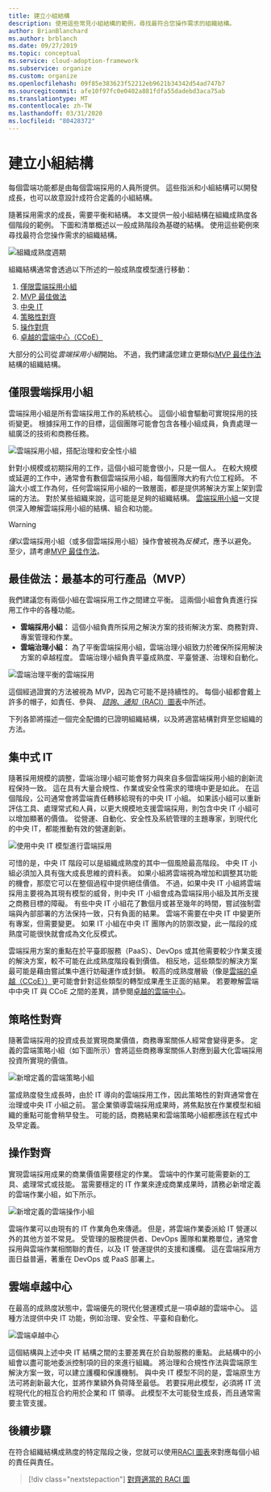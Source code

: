 ```yaml
---
title: 建立小組結構
description: 使用這些常見小組結構的範例，尋找最符合您操作需求的組織結構。
author: BrianBlanchard
ms.author: brblanch
ms.date: 09/27/2019
ms.topic: conceptual
ms.service: cloud-adoption-framework
ms.subservice: organize
ms.custom: organize
ms.openlocfilehash: 09f85e383623f52212eb9621b34342d54ad747b7
ms.sourcegitcommit: afe10f97fc0e0402a881fdfa55dadebd3aca75ab
ms.translationtype: MT
ms.contentlocale: zh-TW
ms.lasthandoff: 03/31/2020
ms.locfileid: "80428372"
---
```

<!-- cSpell:ignore ccoe -->

# <a name="establish-team-structures"></a>建立小組結構

每個雲端功能都是由每個雲端採用的人員所提供。 這些指派和小組結構可以開發成長，也可以故意設計成符合定義的小組結構。

隨著採用需求的成長，需要平衡和結構。 本文提供一般小組結構在組織成熟度各個階段的範例。 下圖和清單概述以一般成熟階段為基礎的結構。 使用這些範例來尋找最符合您操作需求的組織結構。

![組織成熟度週期](../_images/ready/org-ready-maturity.png)

組織結構通常會透過以下所述的一般成熟度模型進行移動：

1. [僅限雲端採用小組](#cloud-adoption-team-only)
2. [MVP 最佳做法](#best-practice-minimum-viable-product-mvp)
3. [中央 IT](#central-it)
4. [策略性對齊](#strategic-alignment)
5. [操作對齊](#operational-alignment)
6. [卓越的雲端中心（CCoE）](#cloud-center-of-excellence)

大部分的公司從*雲端採用小組*開始。 不過，我們建議您建立更類似[MVP 最佳作法](#best-practice-minimum-viable-product-mvp)結構的組織結構。

## <a name="cloud-adoption-team-only"></a>僅限雲端採用小組

雲端採用小組是所有雲端採用工作的系統核心。 這個小組會驅動可實現採用的技術變更。 根據採用工作的目標，這個團隊可能會包含各種小組成員，負責處理一組廣泛的技術和商務任務。

![雲端採用小組，搭配治理和安全性小組](../_images/ready/org-ready-adoption-only.png)

針對小規模或初期採用的工作，這個小組可能會很小，只是一個人。 在較大規模或延遲的工作中，通常會有數個雲端採用小組，每個團隊大約有六位工程師。 不論大小或工作為何，任何雲端採用小組的一致層面，都是提供將解決方案上架到雲端的方法。 對於某些組織來說，這可能是足夠的組織結構。 [雲端採用小組](./cloud-adoption.md)一文提供深入瞭解雲端採用小組的結構、組合和功能。

> [!WARNING]
> *僅*以雲端採用小組（或多個雲端採用小組）操作會被視為*反模式*，應予以避免。 至少，請考慮[MVP 最佳作法](#best-practice-minimum-viable-product-mvp)。

## <a name="best-practice-minimum-viable-product-mvp"></a>最佳做法：最基本的可行產品（MVP）

我們建議您有兩個小組在雲端採用工作之間建立平衡。 這兩個小組會負責進行採用工作中的各種功能。

- **雲端採用小組：** 這個小組負責所採用之解決方案的技術解決方案、商務對齊、專案管理和作業。
- **雲端治理小組：** 為了平衡雲端採用小組，雲端治理小組致力於確保所採用解決方案的卓越程度。 雲端治理小組負責平臺成熟度、平臺營運、治理和自動化。

![雲端治理平衡的雲端採用](../_images/ready/org-ready-best-practice.png)

這個經過證實的方法被視為 MVP，因為它可能不是持續性的。 每個小組都會戴上許多的帽子，如責任、參與、 [*諮詢、通知*（RACI）圖表](./raci-alignment.md)中所述。

下列各節將描述一個完全配備的已證明組織結構，以及將適當結構對齊至您組織的方法。

## <a name="central-it"></a>集中式 IT

隨著採用規模的調整，雲端治理小組可能會努力與來自多個雲端採用小組的創新流程保持一致。 這在具有大量合規性、作業或安全性需求的環境中更是如此。 在這個階段，公司通常會將雲端責任轉移給現有的中央 IT 小組。 如果該小組可以重新評估工具、處理常式和人員，以更大規模地支援雲端採用，則包含中央 IT 小組可以增加顯著的價值。 從營運、自動化、安全性及系統管理的主題專家，到現代化的中央 IT，都能推動有效的營運創新。

![使用中央 IT 模型進行雲端採用](../_images/ready/org-ready-central-it.png)

可惜的是，中央 IT 階段可以是組織成熟度的其中一個風險最高階段。 中央 IT 小組必須加入具有強大成長思維的資料表。 如果小組將雲端視為增加和調整其功能的機會，那麼它可以在整個過程中提供絕佳價值。 不過，如果中央 IT 小組將雲端採用主要視為其現有模型的威脅，則中央 IT 小組會成為雲端採用小組及其所支援之商務目標的障礙。 有些中央 IT 小組花了數個月或甚至幾年的時間，嘗試強制雲端與內部部署的方法保持一致，只有負面的結果。 雲端不需要在中央 IT 中變更所有專案，但需要變更。 如果 IT 小組在中央 IT 團隊內的防禦改變，此一階段的成熟度可能很快就會成為文化反模式。

雲端採用方案的重點在於平臺即服務（PaaS）、DevOps 或其他需要較少作業支援的解決方案，較不可能在此成熟度階段看到價值。 相反地，這些類型的解決方案最可能是藉由嘗試集中進行妨礙運作或封鎖。 較高的成熟度層級（像是[雲端的卓越（CCoE））](#cloud-center-of-excellence)更可能會針對這些類型的轉型成果產生正面的結果。 若要瞭解雲端中中央 IT 與 CCoE 之間的差異，請參閱[卓越的雲端中心](./cloud-center-of-excellence.md)。

## <a name="strategic-alignment"></a>策略性對齊

隨著雲端採用的投資成長並實現商業價值，商務專案關係人經常會變得更多。 定義的雲端策略小組（如下圖所示）會將這些商務專案關係人對應到最大化雲端採用投資所實現的價值。

![新增定義的雲端策略小組](../_images/ready/org-ready-strategy-aligned.png)

當成熟度發生成長時，由於 IT 導向的雲端採用工作，因此策略性的對齊通常會在治理或中央 IT 小組之前。 當企業領導雲端採用成果時，將焦點放在作業模型和組織的重點可能會稍早發生。 可能的話，商務結果和雲端策略小組都應該在程式中及早定義。

## <a name="operational-alignment"></a>操作對齊

實現雲端採用成果的商業價值需要穩定的作業。 雲端中的作業可能需要新的工具、處理常式或技能。 當需要穩定的 IT 作業來達成商業成果時，請務必新增定義的雲端作業小組，如下所示。

![新增定義的雲端操作小組](../_images/ready/org-ready-operations-aligned.png)

雲端作業可以由現有的 IT 作業角色來傳遞。 但是，將雲端作業委派給 IT 營運以外的其他方並不常見。 受管理的服務提供者、DevOps 團隊和業務單位，通常會採用與雲端作業相關聯的責任，以及 IT 營運提供的支援和護欄。 這在雲端採用方面日益普遍，著重在 DevOps 或 PaaS 部署上。

## <a name="cloud-center-of-excellence"></a>雲端卓越中心

在最高的成熟度狀態中，雲端優先的現代化營運模式是一項卓越的雲端中心。 這種方法提供中央 IT 功能，例如治理、安全性、平臺和自動化。

![雲端卓越中心](../_images/ready/org-ready-ccoe.png)

這個結構與上述中央 IT 結構之間的主要差異在於自助服務的重點。 此結構中的小組會以盡可能地委派控制項的目的來進行組織。 將治理和合規性作法與雲端原生解決方案一致，可以建立護欄和保護機制。 與中央 IT 模型不同的是，雲端原生方法可將創新最大化，並將作業額外負荷降至最低。 若要採用此模型，必須將 IT 流程現代化的相互合約用於企業和 IT 領導。 此模型不太可能發生成長，而且通常需要主管支援。

## <a name="next-steps"></a>後續步驟

在符合組織結構成熟度的特定階段之後，您就可以使用[RACI 圖表](./raci-alignment.md)來對應每個小組的責任與責任。

> [!div class="nextstepaction"]
> [對齊適當的 RACI 圖](./raci-alignment.md)
